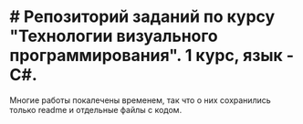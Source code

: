 # # Репозиторий заданий по курсу "Технологии визуального программирования". 1 курс, язык - C#.

Многие работы покалечены временем, так что о них сохранились только readme и отдельные файлы с кодом.
